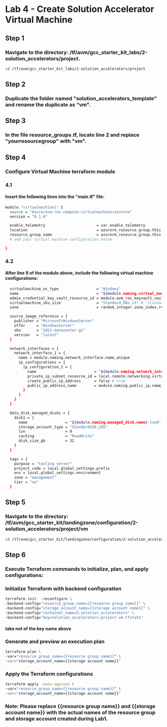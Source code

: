 # Lab 4 - Create Solution Accelerator Virtual Machine
## Step 1
### Navigate to the directory: /tf/avm/gcc_starter_kit_labs/2-solution_accelerators/project.

```bash
cd /tf/avm/gcc_starter_kit_labs/2-solution_accelerators/project
```

## Step 2
### Duplicate the folder named "solution_accelerators_template" and rename the duplicate as “vm".

## Step 3
### In the file resource_groups.tf, locate line 2 and replace "yourresourcegroup" with "vm".

## Step 4
### Configure Virtual Machine terraform module

### 4.1
#### Insert the following lines into the "main.tf" file:

```bash
module "virtualmachine1" {
  source = "Azure/avm-res-compute-virtualmachine/azurerm"
  version = "0.1.0"

  enable_telemetry                       = var.enable_telemetry
  location                               = azurerm_resource_group.this.location
  resource_group_name                    = azurerm_resource_group.this.name
  # add your virtual machine configuration below

}
```

### 4.2
#### After line 9 of the module above, include the following virtual machine configurations:

```bash
  virtualmachine_os_type                 = "Windows"
  name                                   = "${module.naming.virtual_machine.name}${random_string.this.result}" 
  admin_credential_key_vault_resource_id = module.avm_res_keyvault_vault.resource.id
  virtualmachine_sku_size                = "Standard_D8s_v3" # "standard_d2_v2" "Standard_D8s_v3" 
  zone                                   = random_integer.zone_index.result 

  source_image_reference = {
    publisher = "MicrosoftWindowsServer"
    offer     = "WindowsServer"
    sku       = "2022-datacenter-g2"
    version   = "latest"
  }

  network_interfaces = {
    network_interface_1 = {
      name = module.naming.network_interface.name_unique
      ip_configurations = {
        ip_configuration_1 = {
          name                          = "${module.naming.network_interface.name}-ipconfig1"
          private_ip_subnet_resource_id = local.remote.networking.virtual_networks.spoke_project.virtual_subnets.subnets["AppSubnet"].id 
          create_public_ip_address      = false # true
          public_ip_address_name        = module.naming.public_ip.name_unique
        }
      }
    }
  }

  data_disk_managed_disks = {
    disk1 = {
      name                 = "${module.naming.managed_disk.name}-lun0"
      storage_account_type = "StandardSSD_LRS"
      lun                  = 0
      caching              = "ReadWrite"
      disk_size_gb         = 32
    }
  }

  tags = { 
    purpose = "tooling server" 
    project_code = local.global_settings.prefix 
    env = local.global_settings.environment 
    zone = "management"
    tier = "na"          
  }   
```

## Step 5
### Navigate to the directory: /tf/avm/gcc_starter_kit/landingzone/configuration/2-solution_accelerators/project/vm

```bash
cd /tf/avm/gcc_starter_kit/landingzone/configuration/2-solution_accelerators/project/vm
```

## Step 6
### Execute Terraform commands to initialize, plan, and apply configurations:

### Initialize Terraform with backend configuration
```bash
terraform init  -reconfigure \
-backend-config="resource_group_name={{resource group name}}" \
-backend-config="storage_account_name={{storage account name}}" \
-backend-config="container_name=2-solution_accelerators" \
-backend-config="key=solution_accelerators-project-vm.tfstate"
```
#### take not of the key name above

### Generate and preview an execution plan
```bash
terraform plan \
-var="resource_group_name={{resource group name}}“ \
-var="storage_account_name={{storage account name}}" 
```

### Apply the Terraform configurations
```bash
terraform apply -auto-approve \
-var="resource_group_name={{resource group name}}“ \
-var="storage_account_name={{storage account name}}" 
```

### Note: Please replace {{resource group name}} and {{storage account name}} with the actual names of the resource group and storage account created during Lab1.